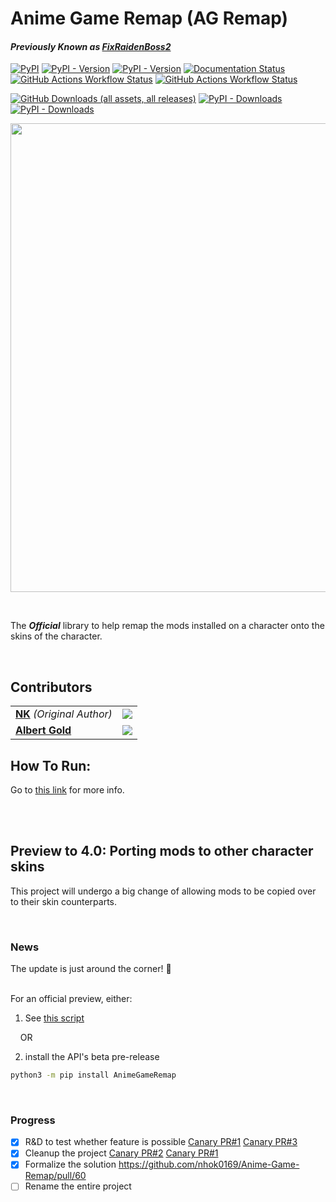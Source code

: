 # Anime Game Remap (AG Remap)
#### *Previously Known as <ins>FixRaidenBoss2</ins>*
[![PyPI](https://img.shields.io/pypi/pyversions/FixRaidenBoss2)](https://www.python.org/downloads/)
[![PyPI - Version](https://img.shields.io/pypi/v/FixRaidenBoss2?label=FixRaidenBoss2%20pypi)](https://pypi.org/project/FixRaidenBoss2/)
[![PyPI - Version](https://img.shields.io/pypi/v/AnimeGameRemap?label=AG%20Remap%20pypi)](https://pypi.org/project/AnimeGameRemap/)
[![Documentation Status](https://readthedocs.org/projects/anime-game-remap/badge/?version=latest)](https://anime-game-remap.readthedocs.io/en/latest/?badge=latest)
[![GitHub Actions Workflow Status](https://img.shields.io/github/actions/workflow/status/nhok0169/Anime-Game-Remap/unit-tests.yml?label=Unit%20Tests)](https://github.com/nhok0169/Anime-Game-Remap/actions/workflows/unit-tests.yml)
[![GitHub Actions Workflow Status](https://img.shields.io/github/actions/workflow/status/nhok0169/Anime-Game-Remap/integration-tests.yml?label=Integration%20Tests)](https://github.com/nhok0169/Anime-Game-Remap/actions/workflows/integration-tests.yml)

[![GitHub Downloads (all assets, all releases)](https://img.shields.io/github/downloads/nhok0169/Anime-Game-Remap/total?label=Github%20Downloads)](https://github.com/nhok0169/Anime-Game-Remap/releases/latest)
[![PyPI - Downloads](https://img.shields.io/pypi/dm/FixRaidenBoss2?label=FixRaidenBoss2%20Pypi%20Downloads)](https://pypi.org/project/FixRaidenBoss2/)
[![PyPI - Downloads](https://img.shields.io/pypi/dm/AnimeGameRemap?label=AG%20Remap%20Pypi%20Downloads)](https://pypi.org/project/AnimeGameRemap)



<a href="https://github.com/nhok0169/Anime-Game-Remap/tree/nhok0169/Anime%20Game%20Remap%20(for%20all%20users)/api"><img alt="" src="https://github.com/nhok0169/Anime-Game-Remap/blob/nhok0169/Docs/src/_static/images/AGRemapBanner.png" style="width:750px; height: auto;"></a>

<br>

The ***Official*** library to help remap the mods installed on a character onto the skins of the character.

<br>

## Contributors
|   |   |
|---|---|
| **[NK](https://github.com/nhok0169)** *(Original Author)* | [![](https://dcbadge.limes.pink/api/shield/277117247523389450?style=flat-square&theme=discord-inverted)](https://discordlookup.com/user/277117247523389450) |
| **[Albert Gold](https://github.com/Alex-Au1)** | [![](https://dcbadge.limes.pink/api/shield/367087171154214914?style=flat-square&theme=discord-inverted)](https://discordlookup.com/user/367087171154214914) |


## How To Run:
Go to [this link](https://github.com/nhok0169/Anime-Game-Remap/tree/nhok0169/Anime%20Game%20Remap%20(for%20all%20users)/api) for more info.


<br>
<br>

## Preview to 4.0: Porting mods to other character skins
This project will undergo a big change of allowing mods to be copied over to their skin counterparts.

<br>

### News
The update is just around the corner! :tada: 

<br>
For an official preview, either:

1. See [this script](https://github.com/nhok0169/Anime-Game-Remap/blob/nhok0169/Anime%20Game%20Remap%20(for%20all%20users)/script%20build/src/FixRaidenBoss2/AGRemap.py)

&nbsp;&nbsp;&nbsp; OR

2. install the API's beta pre-release
```bash
python3 -m pip install AnimeGameRemap
```

<br>

### Progress
- [x] R&D to test whether feature is possible  [Canary PR#1](https://github.com/Alex-Au1/Anime-Game-Remap/pull/1) [Canary PR#3](https://github.com/Alex-Au1/Anime-Game-Remap/pull/3)
- [x] Cleanup the project [Canary PR#2](https://github.com/Alex-Au1/Anime-Game-Remap/pull/2) [Canary PR#1](https://github.com/Alex-Au1/Anime-Game-Remap/pull/1)
- [x] Formalize the solution https://github.com/nhok0169/Anime-Game-Remap/pull/60
- [ ] Rename the entire project
